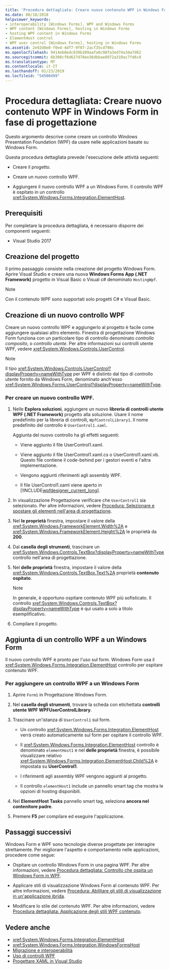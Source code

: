 ```yaml
---
title: 'Procedura dettagliata: Creare nuovo contenuto WPF in Windows Form in fase di progettazione'
ms.date: 08/18/2018
helpviewer_keywords:
- interoperability [Windows Forms], WPF and Windows Forms
- WPF content [Windows Forms], hosting in Windows Forms
- hosting WPF content in Windows Forms
- ElementHost control
- WPF user control [Windows Forms], hosting in Windows Forms
ms.assetid: 2e92d8e8-f0e4-4df7-9f07-2acf35cd798c
ms.openlocfilehash: 9414eb8edc839b109aafa0c98fa3ed74a34a7d62
ms.sourcegitcommit: 6b308cf6d627d78ee36dbbae8972a310ac7fd6c8
ms.translationtype: MT
ms.contentlocale: it-IT
ms.lasthandoff: 01/23/2019
ms.locfileid: "54500499"
---
```

# <a name="walkthrough-creating-new-wpf-content-on-windows-forms-at-design-time"></a>Procedura dettagliata: Creare nuovo contenuto WPF in Windows Form in fase di progettazione

Questo argomento descrive come creare un controllo Windows Presentation Foundation (WPF) da usare nelle applicazioni basate su Windows Form.

Questa procedura dettagliata prevede l'esecuzione delle attività seguenti:

- Creare il progetto.

- Creare un nuovo controllo WPF.

- Aggiungere il nuovo controllo WPF a un Windows Form. Il controllo WPF è ospitato in un controllo <xref:System.Windows.Forms.Integration.ElementHost>.

## <a name="prerequisites"></a>Prerequisiti

Per completare la procedura dettagliata, è necessario disporre dei componenti seguenti:

- Visual Studio 2017

## <a name="creating-the-project"></a>Creazione del progetto

Il primo passaggio consiste nella creazione del progetto Windows Form. Aprire Visual Studio e creare una nuova **Windows Forms App (.NET Framework)** progetto in Visual Basic o Visual c# denominato `HostingWpf`.

> [!NOTE]
> Con il contenuto WPF sono supportati solo progetti C# e Visual Basic.

## <a name="creating-a-new-wpf-control"></a>Creazione di un nuovo controllo WPF

Creare un nuovo controllo WPF e aggiungerlo al progetto è facile come aggiungere qualsiasi altro elemento. Finestra di progettazione Windows Form funziona con un particolare tipo di controllo denominato *controllo composito*, o *controllo utente*. Per altre informazioni sui controlli utente WPF, vedere <xref:System.Windows.Controls.UserControl>.

> [!NOTE]
> Il tipo <xref:System.Windows.Controls.UserControl?displayProperty=nameWithType> per WPF è distinto dal tipo di controllo utente fornito da Windows Form, denominato anch'esso <xref:System.Windows.Forms.UserControl?displayProperty=nameWithType>.

### <a name="to-create-a-new-wpf-control"></a>Per creare un nuovo controllo WPF.

1. Nelle **Esplora soluzioni**, aggiungere un nuovo **libreria di controlli utente WPF (.NET Framework)** progetto alla soluzione. Usare il nome predefinito per la libreria di controlli, `WpfControlLibrary1`. Il nome predefinito del controllo è `UserControl1.xaml`.

     Aggiunta del nuovo controllo ha gli effetti seguenti:

    - Viene aggiunto il file UserControl1.xaml.

    - Viene aggiunto il file UserControl1.xaml.cs o UserControl1.xaml.vb. Questo file contiene il code-behind per i gestori eventi e l'altra implementazione.

    - Vengono aggiunti riferimenti agli assembly WPF.

    - Il file UserControl1.xaml viene aperto in [!INCLUDE[wpfdesigner_current_long](../../../../includes/wpfdesigner-current-long-md.md)].

2. In visualizzazione Progettazione verificare che `UserControl1` sia selezionato. Per altre informazioni, vedere [Procedura: Selezionare e spostare gli elementi nell'area di progettazione](https://msdn.microsoft.com/library/54cb70b6-b35b-46e4-a0cc-65189399c474).

3. Nel **le proprietà** finestra, impostare il valore della <xref:System.Windows.FrameworkElement.Width%2A> e <xref:System.Windows.FrameworkElement.Height%2A> le proprietà da **200**.

4. Dal **casella degli strumenti**, trascinare un <xref:System.Windows.Controls.TextBox?displayProperty=nameWithType> controllo nell'area di progettazione.

5. Nel **delle proprietà** finestra, impostare il valore della <xref:System.Windows.Controls.TextBox.Text%2A> proprietà **contenuto ospitato**.

    > [!NOTE]
    > In generale, è opportuno ospitare contenuto WPF più sofisticato. Il controllo <xref:System.Windows.Controls.TextBox?displayProperty=nameWithType> è qui usato a solo a titolo esemplificativo.

6. Compilare il progetto.

## <a name="adding-a-wpf-control-to-a-windows-form"></a>Aggiunta di un controllo WPF a un Windows Form

Il nuovo controllo WPF è pronto per l'uso sul form. Windows Form usa il <xref:System.Windows.Forms.Integration.ElementHost> controllo per ospitare contenuto WPF.

### <a name="to-add-a-wpf-control-to-a-windows-form"></a>Per aggiungere un controllo WPF a un Windows Form

1. Aprire `Form1` in Progettazione Windows Form.

2. Nel **casella degli strumenti**, trovare la scheda con etichettata **controlli utente WPF WPFUserControlLibrary**.

3. Trascinare un'istanza di `UserControl1` sul form.

    - Un controllo <xref:System.Windows.Forms.Integration.ElementHost> verrà creato automaticamente sul form per ospitare il controllo WPF.

    - Il <xref:System.Windows.Forms.Integration.ElementHost> controllo è denominato `elementHost1` e nel **delle proprietà** finestra, è possibile visualizzare relativo <xref:System.Windows.Forms.Integration.ElementHost.Child%2A> è impostata su **UserControl1**.

    - I riferimenti agli assembly WPF vengono aggiunti al progetto.

    - Il controllo `elementHost1` include un pannello smart tag che mostra le opzioni di hosting disponibili.

4. Nel **ElementHost Tasks** pannello smart tag, seleziona **ancora nel contenitore padre**.

5. Premere **F5** per compilare ed eseguire l'applicazione.

## <a name="next-steps"></a>Passaggi successivi

Windows Form e WPF sono tecnologie diverse progettate per interagire strettamente. Per migliorare l'aspetto e comportamento nelle applicazioni, procedere come segue:

- Ospitare un controllo Windows Form in una pagina WPF. Per altre informazioni, vedere [Procedura dettagliata: Controllo che ospita un Windows Form in WPF](../../../../docs/framework/wpf/advanced/walkthrough-hosting-a-windows-forms-control-in-wpf.md).

- Applicare stili di visualizzazione Windows Form al contenuto WPF. Per altre informazioni, vedere [Procedura: Abilitare gli stili di visualizzazione in un'applicazione ibrida](../../../../docs/framework/wpf/advanced/how-to-enable-visual-styles-in-a-hybrid-application.md).

- Modificare lo stile del contenuto WPF. Per altre informazioni, vedere [Procedura dettagliata: Applicazione degli stili WPF contenuto](../../../../docs/framework/winforms/advanced/walkthrough-styling-wpf-content.md).

## <a name="see-also"></a>Vedere anche

- <xref:System.Windows.Forms.Integration.ElementHost>
- <xref:System.Windows.Forms.Integration.WindowsFormsHost>
- [Migrazione e interoperabilità](../../../../docs/framework/wpf/advanced/migration-and-interoperability.md)
- [Uso di controlli WPF](../../../../docs/framework/winforms/advanced/using-wpf-controls.md)
- [Progettare XAML in Visual Studio](/visualstudio/designers/designing-xaml-in-visual-studio)
